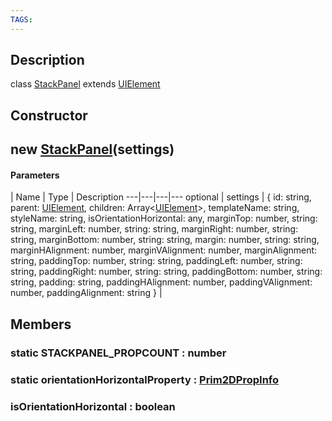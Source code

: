```yaml
---
TAGS:
---
```

## Description

class [StackPanel](/classes/2.0/StackPanel) extends [UIElement](/classes/2.0/UIElement)



## Constructor

## new [StackPanel](/classes/2.0/StackPanel)(settings)



#### Parameters
 | Name | Type | Description
---|---|---|---
optional | settings | { id: string,  parent: [UIElement](/classes/2.0/UIElement),  children: Array&lt;[UIElement](/classes/2.0/UIElement)&gt;,  templateName: string,  styleName: string,  isOrientationHorizontal: any,  marginTop: number,  string: string,  marginLeft: number,  string: string,  marginRight: number,  string: string,  marginBottom: number,  string: string,  margin: number,  string: string,  marginHAlignment: number,  marginVAlignment: number,  marginAlignment: string,  paddingTop: number,  string: string,  paddingLeft: number,  string: string,  paddingRight: number,  string: string,  paddingBottom: number,  string: string,  padding: string,  paddingHAlignment: number,  paddingVAlignment: number,  paddingAlignment: string } | 

## Members

### static STACKPANEL_PROPCOUNT : number



### static orientationHorizontalProperty : [Prim2DPropInfo](/classes/2.0/Prim2DPropInfo)



### isOrientationHorizontal : boolean



